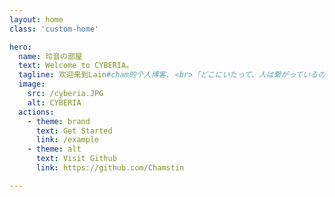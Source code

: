 ```yaml
---
layout: home
class: 'custom-home'

hero:
  name: 玲音の部屋
  text: Welcome to CYBERIA。
  tagline: 欢迎来到Lain#cham的个人博客. <br>「どこにいたって、人は繋がっているのよ」.
  image:
    src: /cyberia.JPG
    alt: CYBERIA
  actions:
    - theme: brand
      text: Get Started
      link: /example
    - theme: alt
      text: Visit Github
      link: https://github.com/Chamstin

---
```


<style scoped>
/* 使用特定页面类名限制样式作用范围 */
.custom-home .VPHero {
  display: grid !important;
  /* 可以调整这里的比例来改变左右两栏的宽度占比 */
  grid-template-columns: 0.8fr 1.2fr !important;
  gap: 2rem;
  padding: 0 24px;
}

.custom-home .VPHero .image {
  grid-column: 2;
  display: flex !important;
  justify-content: center;
  align-items: center;
  margin: 0 !important;
  /* 添加最小高度确保图片区域足够大 */
  min-height: 400px;
}

.custom-home .VPHero .image img {
  /* 设置最小宽度 */
  min-width: 400px;
  /* 设置最大宽度 */
  max-width: 800px;
  /* 保持宽高比 */
  height: auto;
  /* 可选：添加缩放效果 */
  transform: scale(1.2);
}

/* 保持移动端响应式布局 */
@media (max-width: 768px) {
  .custom-home .VPHero {
    grid-template-columns: 1fr !important;
  }
  
  .custom-home .VPHero .image img {
    /* 移动端下的图片大小 */
    min-width: 300px;
    max-width: 100%;
    transform: scale(1);
  }
}
</style>
